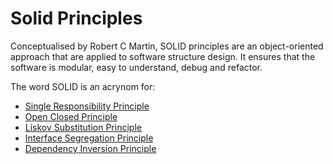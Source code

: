# Solid Principles
Conceptualised by Robert C Martin, SOLID principles are an object-oriented approach that are applied to software structure design. It ensures that the software is modular, easy to understand, debug and refactor.

The word SOLID is an acrynom for:
- [Single Responsibility Principle](https://github.com/ramanks19/solid-principles/tree/main/1.%20Single%20Responsibility%20Principle)
- [Open Closed Principle](https://github.com/ramanks19/solid-principles/tree/main/2.%20Open%20Closed%20Principle)
- [Liskov Substitution Principle](https://github.com/ramanks19/solid-principles/tree/main/3.%20Liskov%20Substitution%20Principle)
- [Interface Segregation Principle](https://github.com/ramanks19/solid-principles/tree/main/4.%20Interface%20Segregation%20Principle)
- [Dependency Inversion Principle](https://github.com/ramanks19/solid-principles/tree/main/5.%20Dependency%20Inversion%20Principle)
